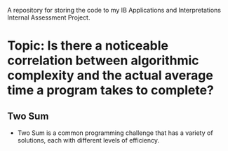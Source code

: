 A repository for storing the code to my IB Applications and Interpretations Internal Assessment Project.

# Topic: Is there a noticeable correlation between algorithmic complexity and the actual average time a program takes to complete?

## Two Sum
- Two Sum is a common programming challenge that has a variety of solutions, each with different levels of efficiency.